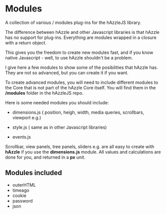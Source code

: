 Modules
=======

A collection of various / modules plug-ins for the hAzzleJS library.

The difference between hAzzle and other Javascript libraries is that hAzzle has no support for plug-ins. Everything are modules wrapped in a closure with a return object.

This gives you the freedom to create new modules fast, and if you know native Javascript - well, to use hAzzle shouldn't be a problem.

I give here a few modules to show some of the posibilities that hAzzle has. They are not so advanced, but you can create it if you want.

To create advanced modules, you will need to include different modules to the Core that is not part of the hAzzle Core itself. You will find them in the **/modules** folder in the hAzzleJS repo.

Here is some needed modules you should include:

* dimensions.js ( position, heigh, width, media queries, scrollbars, viewport e.g.)

* style.js  ( same as in other Javascript libraries)
 
* events.js 

Scrollbar, view panels, tree panels, sliders e.g. are all easy to create with **hAzzle** if you use the **dimensions.js** module. All values and calculations are done for you, and returned in a **px** unit.

Modules included
----------------

* outerHTML
* timeago
* cookie
* password
* json

